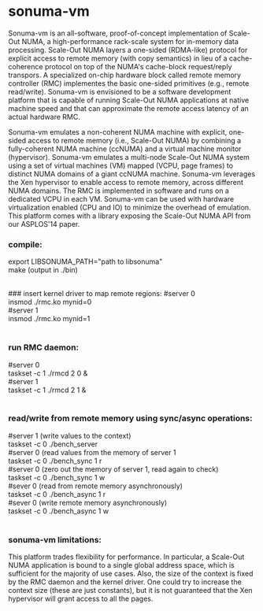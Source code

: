 # sonuma-vm
Sonuma-vm is an all-software, proof-of-concept implementation of Scale-Out NUMA, a high-performance rack-scale system for in-memory data processing. Scale-Out NUMA layers a one-sided (RDMA-like) protocol for explicit access to remote memory (with copy semantics) in lieu of a cache-coherence protocol on top of the NUMA's cache-block request/reply transpors. A specialized on-chip hardware block called remote memory controller (RMC) implementes the basic one-sided primitives (e.g., remote read/write). Sonuma-vm is envisioned to be a software development platform that is capable of running Scale-Out NUMA applications at native machine speed and that can approximate the remote access latency of an actual hardware RMC.

Sonuma-vm emulates a non-coherent NUMA machine with explicit, one-sided access to remote memory (i.e., Scale-Out NUMA) by combining a fully-coherent NUMA machine (ccNUMA) and a virtual machine monitor (hypervisor). Sonuma-vm emulates a multi-node Scale-Out NUMA system using a set of virtual machines (VM) mapped (VCPU, page frames) to distinct NUMA domains of a giant ccNUMA machine. Sonuma-vm leverages the Xen hypervisor to enable access to remote memory, across different NUMA domains. The RMC is implemented in software and runs on a dedicated VCPU in each VM. Sonuma-vm can be used with hardware virtualization enabled (CPU and IO) to minimize the overhead of emulation. This platform comes with a library exposing the Scale-Out NUMA API from our ASPLOS'14 paper. 

### compile:
export LIBSONUMA_PATH="path to libsonuma"<br/>
make (output in ./bin)<br/> 

<br />
### insert kernel driver to map remote regions:
#server 0<br />
insmod ./rmc.ko mynid=0<br />
#server 1<br />
insmod ./rmc.ko mynid=1<br />
<br />

### run RMC daemon:
#server 0<br />
taskset -c 1 ./rmcd 2 0 &<br />
#server 1<br />
taskset -c 1 ./rmcd 2 1 &<br />
<br />

### read/write from remote memory using sync/async operations:
#server 1 (write values to the context)<br />
taskset -c 0 ./bench_server<br />
#server 0 (read values from the memory of server 1<br />
taskset -c 0 ./bench_sync 1 r<br />
#server 0 (zero out the memory of server 1, read again to check)<br />
taskset -c 0 ./bench_sync 1 w<br />
#sever 0 (read from remote memory asynchronously)<br />
taskset -c 0 ./bench_async 1 r<br />
#sever 0 (write remote memory asynchronously)<br />
taskset -c 0 ./bench_async 1 w<br />
<br />

### sonuma-vm limitations:
This platform trades flexibility for performance. In particular, a Scale-Out NUMA application is bound to a single global address space, which is sufficient for the majority of use cases. Also, the size
of the context is fixed by the RMC daemon and the kernel driver. One could try to increase the context size (these are just constants), but it is not guaranteed that the Xen hypervisor will grant access
to all the pages.